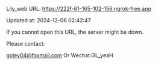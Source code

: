 Lily_web URL: https://222f-61-165-102-156.ngrok-free.app

Updated at: 2024-12-06 02:42:47

If you cannot open this URL, the server might be down.

Please contact: 

goley04@foxmail.com Or Wechat:GL_yeaH